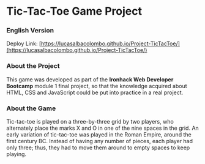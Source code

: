 # Tic-Tac-Toe Game Project

### English Version

Deploy Link:
[https://lucasalbacolombo.github.io/Project-TicTacToe/](https://lucasalbacolombo.github.io/Project-TicTacToe/)

### About the Project

This game was developed as part of the **Ironhack Web Developer Bootcamp** module 1 final project, so that the knowledge acquired about HTML, CSS and JavaScript could be put into practice in a real project.

### About the Game

Tic-tac-toe is played on a three-by-three grid by two players, who alternately place the marks X and O in one of the nine spaces in the grid.
An early variation of tic-tac-toe was played in the Roman Empire, around the first century BC. Instead of having any number of pieces, each player had only three; thus, they had to move them around to empty spaces to keep playing.

